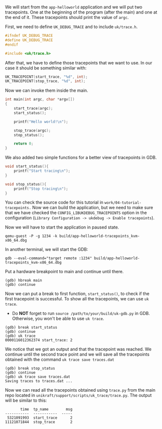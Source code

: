 We will start from the `app-helloworld` application and we will put two tracepoints.
One at the beginning of the program (after the main) and one at the end of it.
These tracepoints should print the value of `argc`.

First, we need to define `UK_DEBUG_TRACE` and to include `uk/trace.h`.

```c
#ifndef UK_DEBUG_TRACE
#define UK_DEBUG_TRACE
#endif

#include <uk/trace.h>
```

After that, we have to define those tracepoints that we want to use.
In our case it should be something similar with:

```c
UK_TRACEPOINT(start_trace, "%d", int);
UK_TRACEPOINT(stop_trace, "%d", int);
```

Now we can invoke them inside the main.

```c
int main(int argc, char *argv[])
{
    start_trace(argc);
    start_status();

    printf("Hello world!\n");

    stop_trace(argc);
    stop_status();

    return 0;
}
```

We also added two simple functions for a better view of tracepoints in GDB.

```c
void start_status(){
    printf("Start tracing\n");
}

void stop_status(){
    printf("Stop tracing\n");
}
```

You can check the source code for this tutorial in `work/04-tutorial-tracepoints.`
Now we can build the application, but we need to make sure that we have checked the `CONFIG_LIBUKDEBUG_TRACEPOINTS` option in the configuration (`Library Configuration -> ukdebug -> Enable tracepoints`).

Now we will have to start the application in paused state.

```console
qemu-guest -P -g 1234 -k build/app-helloworld-tracepoints_kvm-x86_64.dbg
```

In another terminal, we will start the GDB:

```console
gdb --eval-command="target remote :1234" build/app-helloworld-tracepoints_kvm-x86_64.dbg
```

Put a hardware breakpoint  to main and continue until there.

```console
(gdb) hbreak main
(gdb) continue
```

Now we can put a break to first function, `start_status()`, to check if the first tracepoint is successful.
To show all the tracepoints, we can use `uk trace`.

* Do **NOT** forget to run `source /path/to/your/build/uk-gdb.py` in GDB.
Otherwise, you won't be able to use `uk trace`.


```console
(gdb) break start_status
(gdb) continue
(gdb) uk trace
0000116012362374 start_trace: 2
```

We notice that we got an output and that the tracepoint was reached.
We continue until the second trace point and we will save all the tracepoints obtained with the command `uk trace save traces.dat`

```console
(gdb) break stop_status
(gdb) continue
(gdb) uk trace save traces.dat
Saving traces to traces.dat ...
```

Now we can read all the tracepoints obtained using `trace.py` from the main repo located in `unikraft/support/scripts/uk_trace/trace.py`.
The output will be similar to this:

```
       time  tp_name        msg
-----------  -----------  -----
 5321091993  start_trace      2
11121071844  stop_trace       2
```

